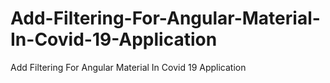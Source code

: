 # Add-Filtering-For-Angular-Material-In-Covid-19-Application
Add Filtering For Angular Material In Covid 19 Application
